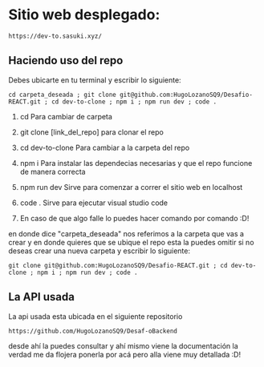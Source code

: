# Sitio web desplegado: 

```
https://dev-to.sasuki.xyz/
```

## Haciendo uso del repo

Debes ubicarte en tu terminal y escribir lo siguiente:

```
cd carpeta_deseada ; git clone git@github.com:HugoLozanoSQ9/Desafio-REACT.git ; cd dev-to-clone ; npm i ; npm run dev ; code .
```
1. cd Para cambiar de carpeta

2. git clone [link_del_repo] para clonar el repo
   
3. cd dev-to-clone Para cambiar a la carpeta del repo

4. npm i Para instalar las dependecias necesarias y que el repo funcione de manera correcta

5. npm run dev Sirve para comenzar a correr el sitio web en localhost  
   
6. code . Sirve para ejecutar visual studio code

7. En caso de que algo falle lo puedes hacer comando por comando :D!
   

en donde dice "carpeta_deseada" nos referimos a la carpeta que vas a crear y en donde quieres que se ubique el repo
esta la puedes omitir si no deseas crear una nueva carpeta y escribir lo siguiente: 
```
git clone git@github.com:HugoLozanoSQ9/Desafio-REACT.git ; cd dev-to-clone ; npm i ; npm run dev ; code .
```

## La API usada

La api usada esta ubicada en el siguiente repositorio 
```
https://github.com/HugoLozanoSQ9/Desaf-oBackend
```

desde ahí la puedes consultar y ahí mismo viene la documentación la verdad me da flojera ponerla por acá pero alla viene muy detallada :D!
